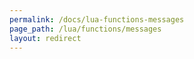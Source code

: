 ```yaml
---
permalink: /docs/lua-functions-messages
page_path: /lua/functions/messages
layout: redirect
---
```


